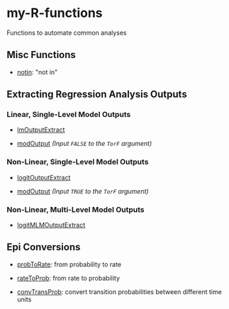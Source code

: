 # my-R-functions
Functions to automate common analyses

## Misc Functions

  * [notin](https://github.com/SenshiKudo/my-R-functions/blob/main/notin.R): "not in"

## Extracting Regression Analysis Outputs

### Linear, Single-Level Model Outputs

  * [lmOutputExtract](https://github.com/SenshiKudo/my-R-functions/blob/main/lmOutputExtract.R)
  
  * [modOutput](https://github.com/SenshiKudo/my-R-functions/blob/main/modOutput.R) *(Input `FALSE` to the `TorF` argument)*

  
### Non-Linear, Single-Level Model Outputs

  * [logitOutputExtract](https://github.com/SenshiKudo/my-R-functions/blob/main/logitOutputExtract.R)
  
  * [modOutput](https://github.com/SenshiKudo/my-R-functions/blob/main/modOutput.R) *(Input `TRUE` to the `TorF` argument)*
  
### Non-Linear, Multi-Level Model Outputs

  * [logitMLMOutputExtract](https://github.com/SenshiKudo/my-R-functions/blob/main/logitMLMOutputExtract.R)
  
## Epi Conversions

  * [probToRate](https://github.com/SenshiKudo/my-R-functions/blob/main/probToRate.R): from probability to rate
  
  * [rateToProb](https://github.com/SenshiKudo/my-R-functions/blob/main/rateToProb.R): from rate to probability
  
  * [convTransProb](https://github.com/SenshiKudo/my-R-functions/blob/main/convTransProb.R): convert transition probabilities between different time units
  

  
